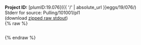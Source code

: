 **Project ID:** [plumID:19.076]({{ '/' | absolute_url }}eggs/19/076/)  
Stderr for source:  Pulling/101001/pl1   
(download [zipped raw stdout](pl1.plumed_master.stdout.txt.zip))  
{% raw %}
<pre>
</pre>
{% endraw %}

